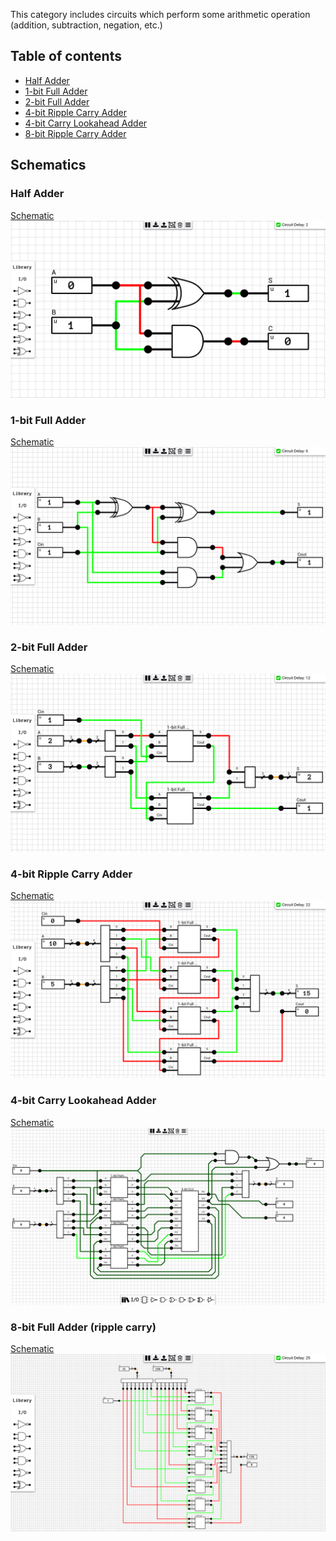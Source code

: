 This category includes circuits which perform some arithmetic operation (addition, subtraction, negation, etc.)

## Table of contents
* [Half Adder](#half_adder)
* [1-bit Full Adder](#1bit_full_adder)
* [2-bit Full Adder](#2bit_full_adder)
* [4-bit Ripple Carry Adder](#4bit_full_adder)
* [4-bit Carry Lookahead Adder](#4bit_cla)
* [8-bit Ripple Carry Adder](#8bit_full_adder)


## Schematics

### <a name="half_adder"></a>Half Adder
[Schematic](Half%20Adder.sch)
![Half Adder](images/half_adder.png "Half Adder")

### <a name="1bit_full_adder"></a>1-bit Full Adder
[Schematic](1-bit%20Full%20Adder.sch)
![1-bit Full Adder](images/1bit_full_adder.png "1-bit Full Adder")

### <a name="2bit_full_adder"></a>2-bit Full Adder
[Schematic](2-bit%20Full%20Adder.sch)
![2-bit Full Adder](images/2bit_full_adder.png "2-bit Full Adder")

### <a name="4bit_full_adder"></a>4-bit Ripple Carry Adder
[Schematic](4-bit%20Full%20Adder.sch)
![4-bit Ripple Carry Adder](images/4bit_full_adder.png "4-bit Ripple Carry Adder")

### <a name="4bit_cla"></a>4-bit Carry Lookahead Adder
[Schematic](4-bit%20CLA.sch)
![4-bit CLA](images/4bit_cla.png "4-bit Carry Lookahead Adder")

### <a name="8bit_full_adder"></a>8-bit Full Adder (ripple carry)
[Schematic](8-bit%20Full%20Adder.sch)
![8-bit Full Adder (ripple carry)](images/8bit_full_adder.png "8-bit Full Adder (ripple carry)")